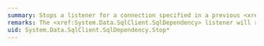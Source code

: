 ```yaml
---
summary: Stops a listener for a connection specified in a previous <xref href="erload:System.Data.SqlClient.SqlDependency.Start"></xref> call.
remarks: The <xref:System.Data.SqlClient.SqlDependency> listener will restart when an error occurs in the SQL Server connection.
uid: System.Data.SqlClient.SqlDependency.Stop*
---
```

